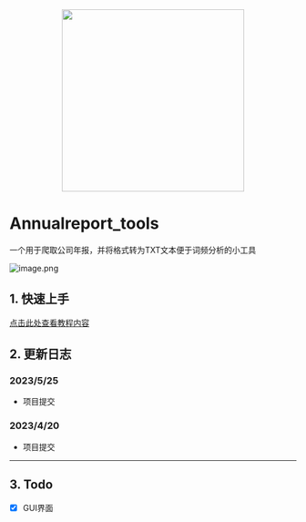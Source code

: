 <div align=center><img width="320" height="320" src="https://cdn.nlark.com/yuque/0/2023/png/22569186/1684745335675-3954e453-98c6-4004-9643-fc913f90b01b.png?x-oss-process=image%2Fresize%2Cw_1401%2Climit_0"/></div>

# Annualreport_tools
一个用于爬取公司年报，并将格式转为TXT文本便于词频分析的小工具



![image.png](https://cdn.nlark.com/yuque/0/2023/png/22569186/1684739594091-379cdf84-28f5-4998-835f-7c9555fddac7.png#averageHue=%23a8c1db&clientId=uc29edf23-5138-4&from=paste&height=687&id=ua755022a&originHeight=1374&originWidth=2560&originalType=binary&ratio=2&rotation=0&showTitle=false&size=944474&status=done&style=none&taskId=ucc34614d-4b0d-48dc-a316-949d41f13b8&title=&width=1280)


## 1. 快速上手

[点击此处查看教程内容](https://github.com/legeling/Annualreport_tools/wiki/%E4%BB%A3%E7%A0%81%E6%9B%B4%E6%96%B0%E6%8F%90%E9%86%92%EF%BC%81%EF%BC%81)

## 2. 更新日志
### 2023/5/25
- 项目提交
### 2023/4/20
- 项目提交
---

## 3. Todo
* [x] GUI界面
